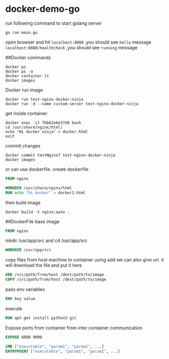 # docker-demo-go

run following command to start golang server

```
go run main.go
```
open browser and hit `localhost:8080` ,you should see `hello` message
`localhost:8080/healthcheck` ,you should see `running` message

##Docker commands

```text
docker ps
docker ps -a
docker container ls 
docker images
```

Docker run image
```text
docker run test-nginx-docker-ninja
docker run -d --name custom-server test-nginx-docker-ninja
```

get inside container
```text
docker exec -it fbb62e6e37d9 bash
cd /usr/share/nginx/html/
echo "Hi docker ninja" > docker.html
exit
```

commit changes
```text
docker commit testNginx7 test-nginx-docker-ninja
docker images
```

or can use dockerfile.
create dockerfile  
```dockerfile
FROM nginx

WORKDIR /usr/share/nginx/html
RUN echo "hi docker" > docker1.html
```

then build image
```text
docker build -t nginx:auto .
```

##DockerFile
base image

```dockerfile
FROM nginx
```

mkdir /usr/app/src and cd /usr/app/src

```dockerfile
WORKDIR /usr/app/src
```

copy files from host machine to container
using add we can also give url. it will download the file and put it here

```dockerfile
ADD /src/path/from/host /dest/path/to/image
COPY /src/path/from/host /dest/path/to/image
```

pass env variables
```dockerfile
ENV key value
```

execute 
```dockerfile
RUN apt-get install python3 git
```

Expose ports from container from inter container communication
```dockerfile
EXPOSE 8080 9090
```

```dockerfile
CMD ["executable", "param1", "param2", ...]
ENTRYPOINT ["executable", "param1", "param2", ...]
```

